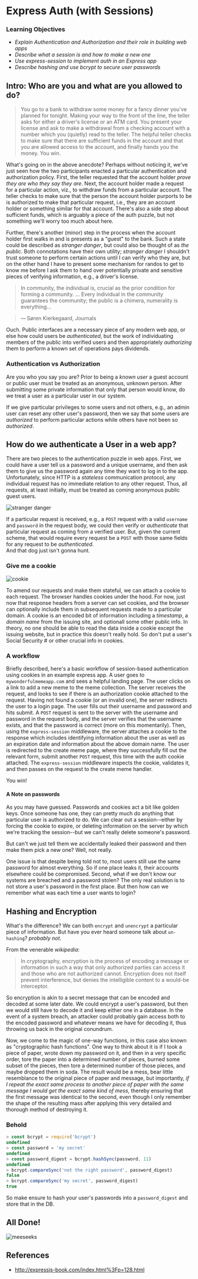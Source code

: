 # Express Auth (with Sessions)

### Learning Objectives
- _Explain Authentication and Authorization and their role in building web apps_
- _Describe what a session is and how to make a new one_
- _Use express-session to implement auth in an Express app_
- _Describe hashing and use bcrypt to secure user passwords_


## Intro: Who are you and what are you allowed to do?

> You go to a bank to withdraw some money for a fancy dinner you've planned for tonight.  Making your way to the front of the line, the teller asks for either a driver's license or an ATM card.  You present your license and ask to make a withdrawal from a checking account with a number which you (quietly) read to the teller.  The helpful teller checks to make sure that there are sufficient funds in the account and that you are allowed access to the account, and finally hands you the money.  You win.

What's going on in the above anecdote?  Perhaps without noticing it, we've just seen how the two participants enacted a particular authentication and authorization policy.  First, the teller requested that the account holder *prove they are who they say they are*.  Next, the account holder made a request for a particular action, viz., to withdraw funds from a particular account.  The teller checks to make sure that the person the account holder purports to be is authorized to make that particular request, i.e., they are an account holder or something similar for that account.  There's also a side step about sufficient funds, which is arguably a piece of the auth puzzle, but not something we'll worry too much about here.  

Further, there's another (minor) step in the process when the account holder first walks in and is presents as a "guest" to the bank.  Such a state could be described as *stranger danger*, but could also be thought of as *the public*.  Both connotations have their own utility; *stranger danger* I shouldn't trust someone to perform certain actions until I can verify who they are, but on the other hand I have to present some mechanism for randos to get to know me before I ask them to hand over potentially private and sensitive pieces of verifying information, e.g., a driver's license.


>In community, the individual is, crucial as the prior condition for forming a community. … Every individual in the community guarantees the community; the public is a chimera, numerality is everything…

> — Søren Kierkegaard, Journals

Ouch.  Public interfaces are a necessary piece of any modern web app, or else how could users be _authenticated_, but the work of individuating members of the public into verified users and then appropriately _authorizing_ them to perform a known set of operations pays dividends.

### Authentication vs Authorization
Are you who you say you are?  Prior to being a _known user_ a guest account or public user must be treated as an anonymous, unknown person.  After submitting some private information that only that person would know, do we treat a user as a particular user in our system.  

If we give particular privileges to some users and not others, e.g., an admin user can reset any other user's password, then we say that some users are *authorized* to perform particular actions while others have not been so *authorized*.

## How do we authenticate a User in a web app?
There are two pieces to the authentication puzzle in web apps.  First, we could have a user tell us a password and a unique username, and then ask them to give us the password again any time they want to log in to the app.  Unfortunately, since HTTP is a _stateless_ communication protocol, any individual request has no immediate relation to any other request.  Thus, all requests, at least initially, must be treated as coming anonymous public guest users.

![stranger danger](assets/download.jpg)

If a particular request is received, e.g., a `POST` request with a valid `username` and `password` in the request body, we could then verify or _authenticate_ that particular request as coming from a verified user.  But, given the current scheme, that would require every request be a `POST` with those same fields for any request to be _authenticated_.  
And that dog just isn't gonna hunt.

### Give me a cookie
![cookie](assets/cookie.jpg)

To amend our requests and make them stateful, we can attach a cookie to each request.  The browser handles cookies under the hood.  For now, just now that response headers from a server can set cookies, and the browser can optionally include them in subsequent requests made to a particular domain.  A cookie is an encoded bit of information including a *timestamp*, a *domain name* from the issuing site, and optionall some other public info.  In theory, no one should be able to read the data inside a cookie except the issuing website, but in practice this doesn't really hold.  So don't put a user's Social Security # or other crucial info in cookies.

### A workflow
Briefly described, here's a basic workflow of session-based authentication using cookies in an example express app.  A user goes to `mywonderfulmemeapp.com` and sees a helpful landing page.  The user clicks on a link to add a new meme to the meme collection.  The server receives the request, and looks to see if there is an authorization cookie attached to the request.  Having not found a cookie (or an invalid one), the server redirects the user to a login page.  The user fills out their username and password and hits submit.  A `POST` request  is sent to the server with the username and password in the request body, and the server verifies that the username exists, and that the password is correct (more on this momentarily).  Then, using the `express-session` middleware, the server attaches a cookie to the response which includes identifying information about the user as well as an expiration date and information about the above domain name.  The user is redirected to the create meme page, where they successfully fill out the relevant form, submit another `POST` request, this time with the auth cookie attached.  The `express-session` middleware inspects the cookie, validates it, and then passes on the request to the create meme handler.

You win!

#### A Note on passwords
As you may have guessed.  Passwords and cookies act a bit like golden keys.  Once someone has one, they can pretty much do anything that particular user is authorized to do.  We can clear out a session--either by forcing the cookie to expire, or deleting information on the server by which we're tracking the session--but we can't really delete someone's password.

But can't we just tell them we accidentally leaked their password and then make them pick a new one?  Well, not really.

One issue is that despite being told not to, most users still use the same password for almost everything.  So if one place leaks it, their accounts elsewhere could be compromised.  Second, what if we don't know our systems are breached and a password stolen?  The only real solution is to not store a user's password in the first place.  But then how can we remember what was each time a user wants to login?

## Hashing and Encryption
What's the difference?  We can both `encrypt` and `unencrypt` a particular piece of information.  But have you ever heard someone talk about `un-hashing`?  _probably not_.

From the venerable _wikipedia_:
> In cryptography, encryption is the process of encoding a message or information in such a way that only authorized parties can access it and those who are not authorized cannot. Encryption does not itself prevent interference, but denies the intelligible content to a would-be interceptor.

So encryption is akin to a secret message that can be encoded and decoded at some later date.  We could encrypt a user's password, but then we would still have to decode it and keep either one in a database.  In the event of a system breach, an attacker could probably gain access both to the encoded password and whatever means we have for decoding it, thus throwing us back in the original conundrum.

Now, we come to the magic of one-way functions, in this case also known as "cryptographic hash functions".
One way to think about it is if I took a piece of paper, wrote down my password on it, and then in a very specific order, tore the paper into a determined number of pieces, burned some subset of the pieces, then tore a determined number of those pieces, and maybe dropped them in soda.  The result would be a mess, bear little resemblance to the original piece of paper and message, but importantly, _if I repeat the exact same process to another piece of paper with the same message I would get the exact same kind of mess_, thereby ensuring that the first message was identical to the second, even though I only remember the shape of the resulting mass after applying this very detailed and thorough method of destroying it.

### Behold

```javascript
> const bcrypt = require('bcrypt')
undefined
> const password = 'my secret'
undefined
> const password_digest = bcrypt.hashSync(password, 11)
undefined
> bcrypt.compareSync('not the right password', password_digest)
false
> bcrypt.compareSync('my secret', password_digest)
true
```
So make ensure to hash your user's passwords into a `password_digest` and store that in the DB.

## All Done!
![meeseeks](assets/meeseeks.png)




## References
- http://expressjs-book.com/index.html%3Fp=128.html
